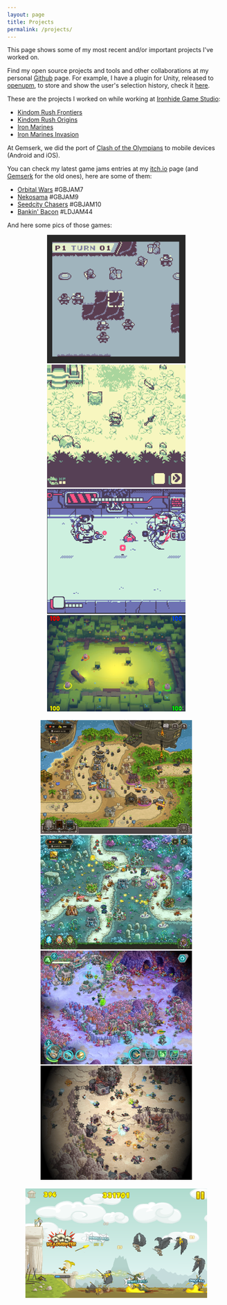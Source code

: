 ```yaml
---
layout: page
title: Projects
permalink: /projects/
---
```


<!-- 
The idea of this page is to highlight some of the projects I've worked on, stuff that I am proud to show
* Could explain a bit each game, one liner.
 -->

This page shows some of my most recent and/or important projects I've worked on.

Find my open source projects and tools and other collaborations at my personal <a href="https://github.com/{{ site.github_username| cgi_escape | escape }}"><span class="username">Github</span></a> page. For example, I have a plugin for Unity, released to [openupm](https://openupm.com/), to store and show the user's selection history, check it [here](https://github.com/acoppes/unity-history-window).

These are the projects I worked on while working at [Ironhide Game Studio](https://www.ironhidegames.com/): 

* [Kindom Rush Frontiers](https://www.ironhidegames.com/Games/kingdom-rush-frontiers)
* [Kindom Rush Origins](https://www.ironhidegames.com/Games/kingdom-rush-origins)
* [Iron Marines](https://www.ironhidegames.com/Games/iron-marines)
* [Iron Marines Invasion](https://www.ironhidegames.com/Games/ironmarinesinvasion)

At Gemserk, we did the port of [Clash of the Olympians](https://www.ironhidegames.com/Games/clash-of-the-olympians) to mobile devices (Android and iOS).

You can check my latest game jams entries at my <a href="{{site.itchio_url}}">itch.io</a> page (and <a href="https://blog.gemserk.com/games/">Gemserk</a> for the old ones), here are some of them:

* [Orbital Wars](https://arielsan.itch.io/orbital-wars) #GBJAM7
* [Nekosama](https://arielsan.itch.io/neko-sama) #GBJAM9
* [Seedcity Chasers](https://arielsan.itch.io/seedcity-chasers) #GBJAM10
* [Bankin' Bacon](https://gemserk.itch.io/bankinbacon) #LDJAM44

And here some pics of those games:

<div align="center">
<a href="https://arielsan.itch.io/orbital-wars"> 
    <img src="/images/jams_screenshot_02.gif" width="320" />
</a>
<a href="https://arielsan.itch.io/neko-sama"> 
    <img src="/images/jams_screenshot_01.gif" width="320" />
</a>
<a href="https://arielsan.itch.io/seedcity-chasers"> 
    <img src="/images/jams_screenshot_03.gif" width="320" />
</a>
<a href="https://gemserk.itch.io/bankinbacon" target="_blank">
 <img src="/images/jams_screenshots_04.png" alt="Watch the video" width="320" />
</a>
</div>

<br/>

<div align="center">
 <a href="https://www.ironhidegames.com/Games/kingdom-rush-frontiers"> <img src="/images/screenshots_krf.jpg" width="350" /> </a>
 <a href="https://www.ironhidegames.com/Games/kingdom-rush-origins"><img src="/images/screenshots_kro.jpg" width="350" /></a>
 <a href="https://www.ironhidegames.com/Games/iron-marines"><img src="/images/screenshots_im1.jpg" width="350" /></a>
 <a href="https://www.ironhidegames.com/Games/ironmarinesinvasion"><img src="/images/screenshots_im2.jpg" width="350" /></a>
</div>

<br/>

<div align="center">
 <a href="https://www.ironhidegames.com/Games/clash-of-the-olympians">  <img src="/images/screenshots_clash.png" width="420" /> </a>

 </div>